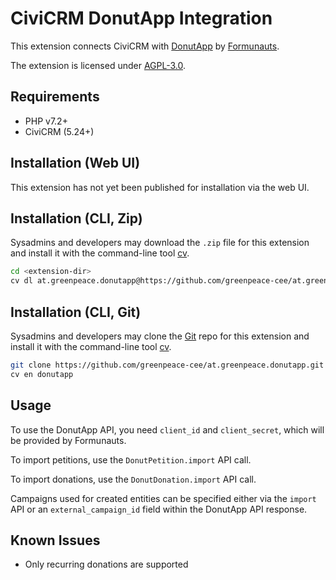 # CiviCRM DonutApp Integration

This extension connects CiviCRM with [DonutApp](https://donutapp.io/app/) by [Formunauts](https://www.formunauts.at/en/).

The extension is licensed under [AGPL-3.0](LICENSE.txt).

## Requirements

* PHP v7.2+
* CiviCRM (5.24+)

## Installation (Web UI)

This extension has not yet been published for installation via the web UI.

## Installation (CLI, Zip)

Sysadmins and developers may download the `.zip` file for this extension and
install it with the command-line tool [cv](https://github.com/civicrm/cv).

```bash
cd <extension-dir>
cv dl at.greenpeace.donutapp@https://github.com/greenpeace-cee/at.greenpeace.donutapp/archive/master.zip
```

## Installation (CLI, Git)

Sysadmins and developers may clone the [Git](https://en.wikipedia.org/wiki/Git) repo for this extension and
install it with the command-line tool [cv](https://github.com/civicrm/cv).

```bash
git clone https://github.com/greenpeace-cee/at.greenpeace.donutapp.git
cv en donutapp
```

## Usage

To use the DonutApp API, you need `client_id` and `client_secret`, which will
be provided by Formunauts.

To import petitions, use the `DonutPetition.import` API call.

To import donations, use the `DonutDonation.import` API call.

Campaigns used for created entities can be specified either via the `import` API
or an `external_campaign_id` field within the DonutApp API response.

## Known Issues

* Only recurring donations are supported
